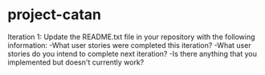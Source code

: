 # project-catan
Iteration 1: Update the README.txt file in your repository with the following information:
  -What user stories were completed this iteration?
  -What user stories do you intend to complete next iteration?
  -Is there anything that you implemented but doesn't currently work?
